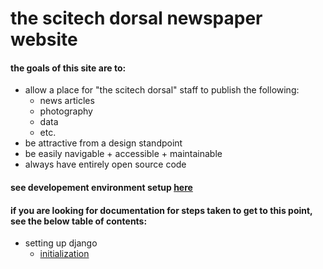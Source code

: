 # the scitech dorsal newspaper website
#### the goals of this site are to:
- allow a place for "the scitech dorsal" staff to publish the following:
    - news articles
    - photography
    - data
    - etc.
- be attractive from a design standpoint
- be easily navigable + accessible + maintainable
- always have entirely open source code

#### see developement environment setup [here](devenv.md)

#### if you are looking for documentation for steps taken to get to this point, see the below table of contents:

- setting up django
    - [initialization](setup/init.md)